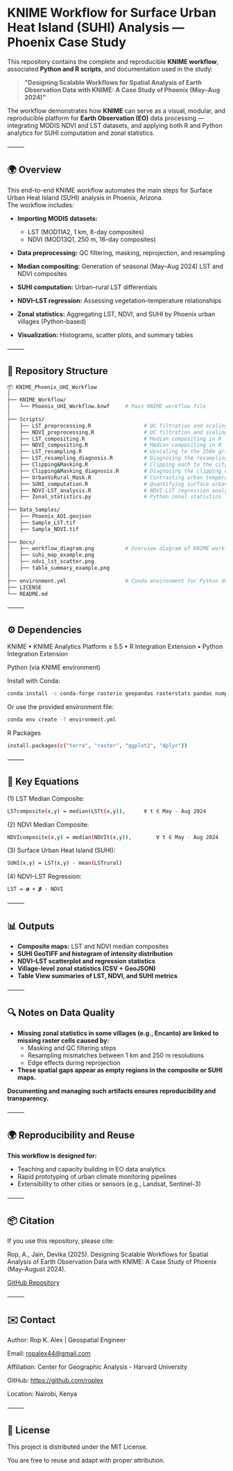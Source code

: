 # KNIME Workflow for Surface Urban Heat Island (SUHI) Analysis — Phoenix Case Study

This repository contains the complete and reproducible **KNIME workflow**, associated **Python and R scripts**, and documentation used in the study:

> **"Designing Scalable Workflows for Spatial Analysis of Earth Observation Data with KNIME: A Case Study of Phoenix (May–Aug 2024)"**

The workflow demonstrates how **KNIME** can serve as a visual, modular, and reproducible platform for **Earth Observation (EO)** data processing — integrating MODIS NDVI and LST datasets, and applying both R and Python analytics for SUHI computation and zonal statistics.

⸻

## 🌍 Overview

This end-to-end KNIME workflow automates the main steps for Surface Urban Heat Island (SUHI) analysis in Phoenix, Arizona.  
The workflow includes:

- **Importing MODIS datasets:**  
  - LST (MOD11A2, 1 km, 8-day composites)  
  - NDVI (MOD13Q1, 250 m, 16-day composites)

- **Data preprocessing:** QC filtering, masking, reprojection, and resampling  
- **Median compositing:** Generation of seasonal (May–Aug 2024) LST and NDVI composites  
- **SUHI computation:** Urban–rural LST differentials  
- **NDVI–LST regression:** Assessing vegetation–temperature relationships  
- **Zonal statistics:** Aggregating LST, NDVI, and SUHI by Phoenix urban villages (Python-based)  
- **Visualization:** Histograms, scatter plots, and summary tables  

⸻

## 🧩 Repository Structure

```bash
📦 KNIME_Phoenix_UHI_Workflow
│
├── KNIME_Workflow/
│   └── Phoenix_UHI_Workflow.knwf     # Main KNIME workflow file
│
├── Scripts/
│   ├── LST_preprocessing.R           		# QC filtration and scaling in R
│   ├── NDVI_preprocessing.R          		# QC filtration and scaling in R
│   ├── LST_compositing.R             		# Median compositing in R
│   ├── NDVI_compositing.R            		# Median compositing in R
│   ├── LST_resampling.R             	 	# Upscaling to the 250m grid in R
│   ├── LST_resampling_diagnosis.R          # Diagnosing the resampling of LST to the NDVI grid in R
│   ├── Clipping&Masking.R            		# Clipping each to the city's bounding box in R
│   ├── Clipping&Masking_diagnosis.R        # Diagnosing the clipping of the rasters in R
│   ├── UrbanVsRural_Mask.R           		# Contrasting urban temperatures to the rural reference zone
│   ├── SUHI_computation.R            		# Quantifying surface urban heat island (SUHI) effect
│   ├── NDVI-LST_analysis.R           		# NDVI-LST regression analysis
│   ├── Zonal_statistics.py           		# Python zonal statistics for villages
│
├── Data_Samples/
│   ├── Phoenix_AOI.geojson
│   ├── Sample_LST.tif
│   ├── Sample_NDVI.tif
│
├── Docs/
│   ├── workflow_diagram.png          # Overview diagram of KNIME workflow
│   ├── suhi_map_example.png
│   ├── ndvi_lst_scatter.png
│   ├── table_summary_example.png
│
├── environment.yml                   # Conda environment for Python dependencies
├── LICENSE
└── README.md
```


⸻


## ⚙️ Dependencies

KNIME
	•	KNIME Analytics Platform ≥ 5.5
	•	R Integration Extension
	•	Python Integration Extension

Python (via KNIME environment)

Install with Conda:
```bash
conda install -c conda-forge rasterio geopandas rasterstats pandas numpy
```
Or use the provided environment file:
```bash
conda env create -f environment.yml
```
R Packages
```bash
install.packages(c("terra", "raster", "ggplot2", "dplyr"))
```


⸻


## 🧮 Key Equations

(1) LST Median Composite:
```bash
LSTcomposite(x,y) = median(LSTt(x,y)),		∀ t ∈ May - Aug 2024
```

(2) NDVI Median Composite:
```bash
NDVIcomposite(x,y) = median(NDVIt(x,y)),		∀ t ∈ May - Aug 2024
```

(3) Surface Urban Heat Island (SUHI):
```bash
SUHI(x,y) = LST(x,y) - mean(LSTrural)
```

(4) NDVI–LST Regression:
```bash
LST = 𝜶 + 𝜷 · NDVI
```


⸻


## 📊 Outputs	
- **Composite maps:** LST and NDVI median composites
- **SUHI GeoTIFF and histogram of intensity distribution**
- **NDVI–LST scatterplot and regression statistics**
- **Village-level zonal statistics (CSV + GeoJSON)**
- **Table View summaries of LST, NDVI, and SUHI metrics**


⸻


## 🔍 Notes on Data Quality
- **Missing zonal statistics in some villages (e.g., Encanto) are linked to missing raster cells caused by:**
  - Masking and QC filtering steps
  - Resampling mismatches between 1 km and 250 m resolutions
  - Edge effects during reprojection
- **These spatial gaps appear as empty regions in the composite or SUHI maps.**

**Documenting and managing such artifacts ensures reproducibility and transparency.**


⸻


## 🌍 Reproducibility and Reuse

**This workflow is designed for:**
  - Teaching and capacity building in EO data analytics
  - Rapid prototyping of urban climate monitoring pipelines
  - Extensibility to other cities or sensors (e.g., Landsat, Sentinel-3)


⸻


## 📦 Citation

If you use this repository, please cite:

Rop, A., Jain, Devika (2025). Designing Scalable Workflows for Spatial Analysis of Earth Observation Data with KNIME: A Case Study of Phoenix (May–August 2024).

[GitHub Repository](https://github.com/roplex/Phoenix_SUHI_KNIME_Workflow)


⸻


## ✉️ Contact

Author: Rop K. Alex | Geospatial Engineer

Email: ropalex44@gmail.com

Affiliation: Center for Geographic Analysis - Harvard University

GitHub: https://github.com/roplex

Location: Nairobi, Kenya


⸻


## 🧠 License

This project is distributed under the MIT License.

You are free to reuse and adapt with proper attribution.
